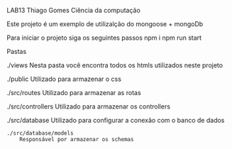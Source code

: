 LAB13 Thiago Gomes
Ciência da computação 

Este projeto é um exemplo de utilizalção do mongoose + mongoDb

Para iniciar o projeto siga os seguintes passos
    npm i
    npm run start

Pastas

./views 
    Nesta pasta você encontra todos os htmls utilizados neste projeto

./public
    Utilizado para armazenar o css

./src/routes
    Utilizado para armazenar as rotas

./src/controllers
    Utilizado para armazenar os controllers 

./src/database
    Utilizado para configurar a conexão com o banco de dados
    
    ./src/database/models
        Responsável por armazenar os schemas 